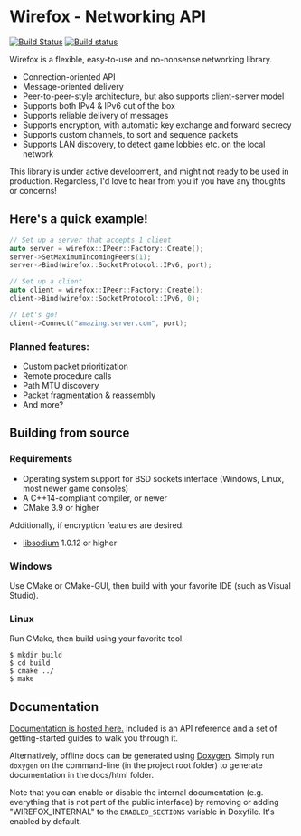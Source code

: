 # Wirefox - Networking API

[![Build Status](https://travis-ci.org/iridinite/wirefox.svg?branch=master)](https://travis-ci.org/iridinite/wirefox) [![Build status](https://ci.appveyor.com/api/projects/status/lc448a3ax9ghqbec/branch/master?svg=true)](https://ci.appveyor.com/project/iridinite/wirefox/branch/master)

Wirefox is a flexible, easy-to-use and no-nonsense networking library.

- Connection-oriented API
- Message-oriented delivery
- Peer-to-peer-style architecture, but also supports client-server model
- Supports both IPv4 & IPv6 out of the box
- Supports reliable delivery of messages
- Supports encryption, with automatic key exchange and forward secrecy
- Supports custom channels, to sort and sequence packets
- Supports LAN discovery, to detect game lobbies etc. on the local network

This library is under active development, and might not ready to be used in production. Regardless, I'd love to hear from you if you have any thoughts or concerns!

## Here's a quick example!

```cpp
// Set up a server that accepts 1 client
auto server = wirefox::IPeer::Factory::Create();
server->SetMaximumIncomingPeers(1);
server->Bind(wirefox::SocketProtocol::IPv6, port);

// Set up a client
auto client = wirefox::IPeer::Factory::Create();
client->Bind(wirefox::SocketProtocol::IPv6, 0);

// Let's go!
client->Connect("amazing.server.com", port);
```

### Planned features:

- Custom packet prioritization
- Remote procedure calls
- Path MTU discovery
- Packet fragmentation & reassembly
- And more?

## Building from source

### Requirements

- Operating system support for BSD sockets interface
  (Windows, Linux, most newer game consoles)
- A C++14-compliant compiler, or newer
- CMake 3.9 or higher

Additionally, if encryption features are desired:

- [libsodium](https://github.com/jedisct1/libsodium/releases) 1.0.12 or higher

### Windows

Use CMake or CMake-GUI, then build with your favorite IDE (such as Visual Studio).

### Linux

Run CMake, then build using your favorite tool.
```
$ mkdir build
$ cd build
$ cmake ../
$ make
```

## Documentation

[Documentation is hosted here.](https://www.syllendel.nl/wirefox) Included is an API reference and a set of getting-started guides to walk you through it.

Alternatively, offline docs can be generated using [Doxygen](http://www.doxygen.nl/). Simply run `doxygen` on the command-line (in the project root folder) to generate documentation in the docs/html folder.

Note that you can enable or disable the internal documentation (e.g. everything that is not part of the public interface) by removing or adding "WIREFOX_INTERNAL" to the `ENABLED_SECTIONS` variable in Doxyfile. It's enabled by default.

